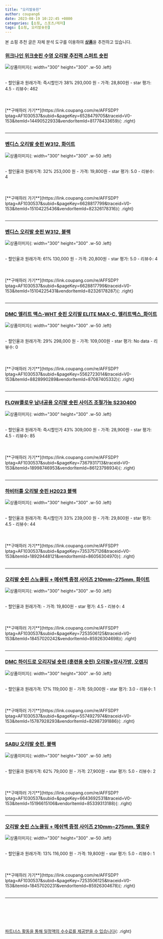 ```yaml
---
title: "오리발숏핀"
author: coupang6
date: 2023-08-19 10:22:45 +0800
categories: [쇼핑, 스포츠/레저]
tags: [쇼핑, 오리발숏핀]
---
```


본 쇼핑 추천 글은 자체 분석 도구를 이용하여 [**상품**](https://link.coupang.com/a/bao1ui)을 추천하고 있습니다.

### [위크나인 위크숏핀 수영 오리발 추진력 스퍼트 숏핀](https://link.coupang.com/re/AFFSDP?lptag=AF1030537&subid=&pageKey=6528479705&traceid=V0-153&itemId=14490522933&vendorItemId=81778433659)

![상품이미지](https://thumbnail10.coupangcdn.com/thumbnails/remote/230x230ex/image/vendor_inventory/a072/7d095ff3a28329752a25fc4b0fe947ff85be0af805f56654b8d304679295.jpg){: width="300" height="300" .w-50 .left}


<br>
- 할인율과 원래가격: 즉시할인가 38%  293,000   원
- 가격: 28,800원
- star 평가: 4.5
- 리뷰수: 462
<br>
<br>
<br>
<br>
[**구매하러 가기**](https://link.coupang.com/re/AFFSDP?lptag=AF1030537&subid=&pageKey=6528479705&traceid=V0-153&itemId=14490522933&vendorItemId=81778433659){: .right}
<br>
<br>

---

### [벤디스 오리발 숏핀 W312, 화이트](https://link.coupang.com/re/AFFSDP?lptag=AF1030537&subid=&pageKey=6628817799&traceid=V0-153&itemId=15104225436&vendorItemId=82326178316)

![상품이미지](https://thumbnail6.coupangcdn.com/thumbnails/remote/230x230ex/image/retail/images/2022/07/07/11/3/9fc324f1-9c17-485e-aa5a-04da3f496b97.jpg){: width="300" height="300" .w-50 .left}


<br>
- 할인율과 원래가격: 32%  253,000   원
- 가격: 19,800원
- star 평가: 5.0
- 리뷰수: 4
<br>
<br>
<br>
<br>
[**구매하러 가기**](https://link.coupang.com/re/AFFSDP?lptag=AF1030537&subid=&pageKey=6628817799&traceid=V0-153&itemId=15104225436&vendorItemId=82326178316){: .right}
<br>
<br>

---

### [벤디스 오리발 숏핀 W312, 블랙](https://link.coupang.com/re/AFFSDP?lptag=AF1030537&subid=&pageKey=6628817799&traceid=V0-153&itemId=15104225431&vendorItemId=82326178287)

![상품이미지](https://thumbnail9.coupangcdn.com/thumbnails/remote/230x230ex/image/retail/images/2022/07/07/11/9/d30f9b76-8100-4eca-a408-b2075c8da910.jpg){: width="300" height="300" .w-50 .left}


<br>
- 할인율과 원래가격: 61%  130,000   원
- 가격: 20,800원
- star 평가: 5.0
- 리뷰수: 4
<br>
<br>
<br>
<br>
[**구매하러 가기**](https://link.coupang.com/re/AFFSDP?lptag=AF1030537&subid=&pageKey=6628817799&traceid=V0-153&itemId=15104225431&vendorItemId=82326178287){: .right}
<br>
<br>

---

### [DMC 엘리트 맥스-WHT 숏핀 오리발 ELITE MAX-C, 엘리트맥스_화이트](https://link.coupang.com/re/AFFSDP?lptag=AF1030537&subid=&pageKey=5562723014&traceid=V0-153&itemId=8828990289&vendorItemId=87087405332)

![상품이미지](https://thumbnail10.coupangcdn.com/thumbnails/remote/230x230ex/image/vendor_inventory/8b54/565d81f2f1abe7e4962a4fdf6db29e7b3777da3a78b7de93b4f4834eba3e.jpg){: width="300" height="300" .w-50 .left}


<br>
- 할인율과 원래가격: 29%  298,000   원
- 가격: 109,000원
- star 평가: No data
- 리뷰수: 0
<br>
<br>
<br>
<br>
[**구매하러 가기**](https://link.coupang.com/re/AFFSDP?lptag=AF1030537&subid=&pageKey=5562723014&traceid=V0-153&itemId=8828990289&vendorItemId=87087405332){: .right}
<br>
<br>

---

### [FLOW플로우 남녀공용 오리발 숏핀 사이즈 조절가능 S230400](https://link.coupang.com/re/AFFSDP?lptag=AF1030537&subid=&pageKey=7367931713&traceid=V0-153&itemId=18998746953&vendorItemId=86123798934)

![상품이미지](https://thumbnail9.coupangcdn.com/thumbnails/remote/230x230ex/image/vendor_inventory/51eb/b23045aff816f1869b3a8b8e13e4d36126aa75778c6f7c5056955c0bd389.png){: width="300" height="300" .w-50 .left}


<br>
- 할인율과 원래가격: 즉시할인가 43%  309,000   원
- 가격: 28,900원
- star 평가: 4.5
- 리뷰수: 85
<br>
<br>
<br>
<br>
[**구매하러 가기**](https://link.coupang.com/re/AFFSDP?lptag=AF1030537&subid=&pageKey=7367931713&traceid=V0-153&itemId=18998746953&vendorItemId=86123798934){: .right}
<br>
<br>

---

### [하비터틀 오리발 숏핀 H2023 블랙](https://link.coupang.com/re/AFFSDP?lptag=AF1030537&subid=&pageKey=7353757126&traceid=V0-153&itemId=18929448121&vendorItemId=86056304970)

![상품이미지](https://thumbnail6.coupangcdn.com/thumbnails/remote/230x230ex/image/vendor_inventory/c803/1f8f5c6ab05a76960b12f32f59ba666d81c70aa34465e4177324f2602931.jpg){: width="300" height="300" .w-50 .left}


<br>
- 할인율과 원래가격: 즉시할인가 33%  239,000   원
- 가격: 29,800원
- star 평가: 4.5
- 리뷰수: 44
<br>
<br>
<br>
<br>
[**구매하러 가기**](https://link.coupang.com/re/AFFSDP?lptag=AF1030537&subid=&pageKey=7353757126&traceid=V0-153&itemId=18929448121&vendorItemId=86056304970){: .right}
<br>
<br>

---

### [오리발 숏핀 스노쿨링 + 메쉬백 증정 사이즈 210mm~275mm, 화이트](https://link.coupang.com/re/AFFSDP?lptag=AF1030537&subid=&pageKey=7253506125&traceid=V0-153&itemId=18457020242&vendorItemId=85926304698)

![상품이미지](https://thumbnail9.coupangcdn.com/thumbnails/remote/230x230ex/image/vendor_inventory/a1a1/0162004a4b683349b0e8a0863f573349e95b8abfaea0ab00975885531371.jpg){: width="300" height="300" .w-50 .left}


<br>
- 할인율과 원래가격: 
- 가격: 19,800원
- star 평가: 4.5
- 리뷰수: 4
<br>
<br>
<br>
<br>
[**구매하러 가기**](https://link.coupang.com/re/AFFSDP?lptag=AF1030537&subid=&pageKey=7253506125&traceid=V0-153&itemId=18457020242&vendorItemId=85926304698){: .right}
<br>
<br>

---

### [DMC 하이드로 오리지널 숏핀 (훈련용 숏핀) 오리발+망사가방, 오렌지](https://link.coupang.com/re/AFFSDP?lptag=AF1030537&subid=&pageKey=5574927974&traceid=V0-153&itemId=15787928293&vendorItemId=82987391886)

![상품이미지](https://thumbnail10.coupangcdn.com/thumbnails/remote/230x230ex/image/vendor_inventory/6259/7a0ab8afe3a53ec47610e4ec231667121ed1fef6c16a87a34f27146fbbbe.jpg){: width="300" height="300" .w-50 .left}


<br>
- 할인율과 원래가격: 17%  119,000   원
- 가격: 59,000원
- star 평가: 3.0
- 리뷰수: 1
<br>
<br>
<br>
<br>
[**구매하러 가기**](https://link.coupang.com/re/AFFSDP?lptag=AF1030537&subid=&pageKey=5574927974&traceid=V0-153&itemId=15787928293&vendorItemId=82987391886){: .right}
<br>
<br>

---

### [SABU 오리발 숏핀, 블랙](https://link.coupang.com/re/AFFSDP?lptag=AF1030537&subid=&pageKey=6643692531&traceid=V0-153&itemId=15196615106&vendorItemId=85339313188)

![상품이미지](https://thumbnail6.coupangcdn.com/thumbnails/remote/230x230ex/image/vendor_inventory/f082/f10923aa6006d4cc42a085a1a8e9953cdedfc7f7b2e22fc7e31aede3a2fd.jpg){: width="300" height="300" .w-50 .left}


<br>
- 할인율과 원래가격: 62%  79,000   원
- 가격: 27,900원
- star 평가: 5.0
- 리뷰수: 2
<br>
<br>
<br>
<br>
[**구매하러 가기**](https://link.coupang.com/re/AFFSDP?lptag=AF1030537&subid=&pageKey=6643692531&traceid=V0-153&itemId=15196615106&vendorItemId=85339313188){: .right}
<br>
<br>

---

### [오리발 숏핀 스노쿨링 + 메쉬백 증정 사이즈 210mm~275mm, 옐로우](https://link.coupang.com/re/AFFSDP?lptag=AF1030537&subid=&pageKey=7253506125&traceid=V0-153&itemId=18457020231&vendorItemId=85926304678)

![상품이미지](https://thumbnail7.coupangcdn.com/thumbnails/remote/230x230ex/image/vendor_inventory/00da/e4a6d78d1aa96902dab188985719572d342cac50210a707efaeb7c7720f6.jpg){: width="300" height="300" .w-50 .left}


<br>
- 할인율과 원래가격: 13%  116,000   원
- 가격: 19,800원
- star 평가: 5.0
- 리뷰수: 1
<br>
<br>
<br>
<br>
[**구매하러 가기**](https://link.coupang.com/re/AFFSDP?lptag=AF1030537&subid=&pageKey=7253506125&traceid=V0-153&itemId=18457020231&vendorItemId=85926304678){: .right}
<br>
<br>

---
<br><br><br><br><br> [파트너스 활동을 통해 일정액의 수수료를 제공받을 수 있습니다](https://link.coupang.com/a/bao1ui){: .right}